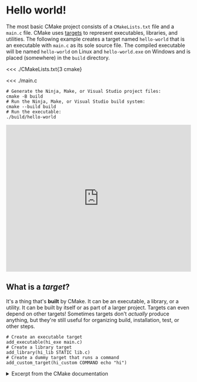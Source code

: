 # Hello world!

The most basic CMake project consists of a `CMakeLists.txt` file and a `main.c`
file. CMake uses [targets](#what-is-a-target) to represent executables,
libraries, and utilities. The following example creates a target named
`hello-world` that is an executable with `main.c` as its sole source file. The
compiled executable will be named `hello-world` on Linux and `hello-world.exe`
on Windows and is placed (somewhere) in the `build` directory.

<<< ./CMakeLists.txt{3 cmake}

<<< ./main.c

```sh{2,4}
# Generate the Ninja, Make, or Visual Studio project files:
cmake -B build
# Run the Ninja, Make, or Visual Studio build system:
cmake --build build
# Run the executable:
./build/hello-world
```

<iframe frameborder="0" height="400" style="width: 100%" src="https://replit.com/@jcbhmr/cmakebyexampledev-hello-world?embed=1#CMakeLists.txt"></iframe>

## What is a <dfn>target</dfn>?

It's a thing that's **built** by CMake. It can be an executable, a library, or a
utility. It can be built by itself or as part of a larger project. Targets can
even depend on other targets! Sometimes targets don't _actually_ produce
anything, but they're still useful for organizing build, installation, test, or
other steps.

```cmake{2,4,6}
# Create an executable target
add_executable(hi_exe main.c)
# Create a library target
add_library(hi_lib STATIC lib.c)
# Create a dummy target that runs a command
add_custom_target(hi_custom COMMAND echo "hi")
```

<details><summary>Excerpt from the CMake documentation</summary>

> Probably the most important item is targets. Targets represent executables,
> libraries, and utilities built by CMake. Every add_library, add_executable,
> and add_custom_target command creates a target. For example, the following
> command will create a target named “foo” that is a static library, with foo1.c
> and foo2.c as source files.
>
> ```cmake
> add_library(foo STATIC foo1.c foo2.c)
> ```

<!-- prettier-ignore -->
&mdash; [Key Concepts | CMake](https://cmake.org/cmake/help/book/mastering-cmake/chapter/Key%20Concepts.html#:~:text=Targets%20represent%20executables%2C%20libraries%2C%20and,c%20and%20foo2.)

</details>

